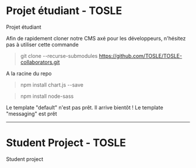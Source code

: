 # Projet étudiant - TOSLE
Projet étudiant

Afin de rapidement cloner notre CMS axé pour les développeurs, n'hésitez pas à utiliser cette commande
> git clone --recurse-submodules https://github.com/TOSLE/TOSLE-collaborators.git

A la racine du repo
> npm install chart.js --save

> npm install node-sass
 
Le template "default" n'est pas prêt. Il arrive bientôt !
Le template "messaging" est prêt
__________________________

# Student Project - TOSLE
Student project
